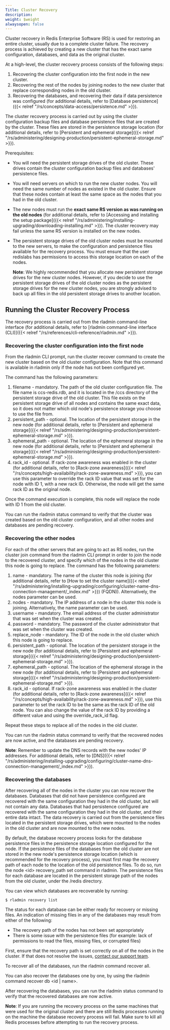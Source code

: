 ```yaml
---
Title: Cluster Recovery
description: 
weight: $weight
alwaysopen: false
---
```

Cluster recovery in Redis Enterprise Software (RS) is used for restoring
an entire cluster, usually due to a complete cluster failure. The
recovery process is achieved by creating a new cluster that has the
exact same configuration, databases, and data as the original cluster.

At a high-level, the cluster recovery process consists of the following
steps:

1. Recovering the cluster configuration into the first node in the new
    cluster.
1. Recovering the rest of the nodes by joining nodes to the new cluster
    that replace corresponding nodes in the old cluster.
1. Recovering the databases, and recovering their data if data
    persistence was configured (for additional details, refer to
    [Database
    persistence]({{< relref "/rs/concepts/data-access/persistence.md" >}}).

The cluster recovery process is carried out by using the cluster
configuration backup files and database persistence files that are
created by the cluster. These files are stored in the persistence
storage location (for additional details, refer to [Persistent and
ephemeral
storage]({{< relref "/rs/administering/designing-production/persistent-ephemeral-storage.md" >}}).

Prerequisites:

- You will need the persistent storage drives of the old cluster.
    These drives contain the cluster configuration backup files and
    databases' persistence files.
- You will need servers on which to run the new cluster nodes. You
    will need the same number of nodes as existed in the old cluster.
    Ensure that these nodes contain at least the same space as the nodes
    that you had in the old cluster.
- The new nodes must run the **exact same RS version as was running on
    the old nodes** (for additional details, refer to [Accessing and
    installing the setup
    package]({{< relref "/rs/administering/installing-upgrading/downloading-installing.md" >}}).
    The cluster recovery may fail unless the same RS version is
    installed on the new nodes.
- The persistent storage drives of the old cluster nodes must be
    mounted to the new servers, to make the configuration and
    persistence files available for the recovery process. You must
    ensure that the user redislabs has permissions to access this
    storage location on each of the nodes.

    **Note**: We highly recommended that you allocate new persistent
    storage drives for the new cluster nodes. However, if you decide to
    use the persistent storage drives of the old cluster nodes as the
    persistent storage drives for the new cluster nodes, you are
    strongly advised to back up all files in the old persistent storage
    drives to another location.

## Running the Cluster Recovery Process

The recovery process is carried out from the rladmin command-line
interface (for additional details, refer to [rladmin command-line
interface
(CLI)]({{< relref "/rs/references/cli-reference/rladmin.md" >}}).

### Recovering the cluster configuration into the first node

From the rladmin CLI prompt, run the cluster recover command to create
the new cluster based on the old cluster configuration. Note that this
command is available in rladmin only if the node has not been configured
yet.

The command has the following parameters:

1. filename - mandatory. The path of the old cluster configuration
    file. The file name is ccs-redis.rdb, and it is located in the /ccs
    directory of the persistent storage drive of the old cluster. This
    file exists on the persistent storage drive of all nodes and
    contains the same exact data, so it does not matter which old node's
    persistence storage you choose to use the file from.
1. persistent\_path - optional. The location of the persistent storage
    in the new node (for additional details, refer to [Persistent and
    ephemeral
    storage]({{< relref "/rs/administering/designing-production/persistent-ephemeral-storage.md" >}}).
1. ephemeral\_path - optional. The location of the ephemeral storage
    in the new node (for additional details, refer to [Persistent and
    ephemeral
    storage]({{< relref "/rs/administering/designing-production/persistent-ephemeral-storage.md" >}}).
1. rack\_id - optional. If rack-zone awareness was enabled in the
    cluster (for additional details, refer to [Rack-zone
    awareness]({{< relref "/rs/concepts/high-availability/rack-zone-awareness.md" >}}),
    you can use this parameter to override the rack ID value that was
    set for the node with ID 1, with a new rack ID. Otherwise, the node
    will get the same rack ID as the original node.

Once the command execution is complete, this node will replace the node
with ID 1 from the old cluster.

You can run the rladmin status command to verify that the cluster was
created based on the old cluster configuration, and all other nodes and
databases are pending recovery.

### Recovering the other nodes

For each of the other servers that are going to act as RS nodes, run the
cluster join command from the rladmin CLI prompt in order to join the
node to the recovered cluster, and specify which of the nodes in the old
cluster this node is going to replace. The command has the following
parameters:

1. name - mandatory. The name of the cluster this node is joining (for
    additional details, refer to [How to set the cluster
    name]({{< relref "/rs/administering/installing-upgrading/configuring/cluster-name-dns-connection-management/_index.md" >}})
    (FQDN)). Alternatively, the nodes parameter can be used.
1. nodes - mandatory. The IP address of a node in the cluster this
    node is joining. Alternatively, the name parameter can be used.
1. username - mandatory. The email address of the cluster
    administrator that was set when the cluster was created.
1. password - mandatory. The password of the cluster administrator
    that was set when the cluster was created.
1. replace\_node - mandatory. The ID of the node in the old cluster
    which this node is going to replace.
1. persistent\_path - optional. The location of the persistent storage
    in the new node (for additional details, refer to [Persistent and
    ephemeral
    storage]({{< relref "/rs/administering/designing-production/persistent-ephemeral-storage.md" >}}).
1. ephemeral\_path - optional. The location of the ephemeral storage
    in the new node (for additional details, refer to [Persistent and
    ephemeral
    storage]({{< relref "/rs/administering/designing-production/persistent-ephemeral-storage.md" >}}).
1. rack\_id - optional. If rack-zone awareness was enabled in the
    cluster (for additional details, refer to [Rack-zone
    awareness]({{< relref "/rs/concepts/high-availability/rack-zone-awareness.md" >}}),
    use this parameter to set the rack ID to be the same as the rack ID
    of the old node. You can also change the value of the rack ID by
    providing a different value and using the override\_rack\_id flag.

Repeat these steps to replace all of the nodes in the old cluster.

You can run the rladmin status command to verify that the recovered
nodes are now active, and the databases are pending recovery.

**Note**: Remember to update the DNS records with the new nodes' IP
addresses. For additional details, refer to
[DNS]({{< relref "/rs/administering/installing-upgrading/configuring/cluster-name-dns-connection-management/_index.md" >}}).

### Recovering the databases

After recovering all of the nodes in the cluster you can now recover the
databases. Databases that did not have persistence configured are
recovered with the same configuration they had in the old cluster, but
will not contain any data. Databases that had persistence configured are
recovered with the same configuration they had in the old cluster, and
their entire data intact. The data recovery is carried out from the
persistence files located in the persistent storage drives, which were
mounted to the nodes in the old cluster and are now mounted to the new
nodes.

By default, the database recovery process looks for the database
persistence files in the persistence storage location configured for the
node. If the persistence files of the databases from the old cluster are
not stored in the new node's persistence storage location (which is
recommended for the recovery process), you must first map the recovery
path of each node to the location of the old persistence files. To do
so, run the node \<id\> recovery\_path set command in rladmin. The
persistence files for each database are located in the persistent
storage path of the nodes from the old cluster, under the /redis
directory.

You can view which databases are recoverable by running:

```src
$ rladmin recovery list
```

The status for each database can be either ready for recovery or missing
files. An indication of missing files in any of the databases may result
from either of the following:

- The recovery path of the nodes has not been set appropriately
- There is some issue with the persistence files (for example: lack of
    permissions to read the files, missing files, or corrupted files)

First, ensure that the recovery path is set correctly on all of the
nodes in the cluster. If that does not resolve the issues, [contact our
support team](mailto:support@redislabs.com).

To recover all of the databases, run the rladmin command recover all.

You can also recover the databases one by one, by using the rladmin
command recover db \<id \| name\>.

After recovering the databases, you can run the rladmin status command
to verify that the recovered databases are now active.

**Note**: If you are running the recovery process on the same machines
that were used for the original cluster and there are still Redis
processes running on the machine the database recovery process will
fail. Make sure to kill all Redis processes before attempting to run the
recovery process.
